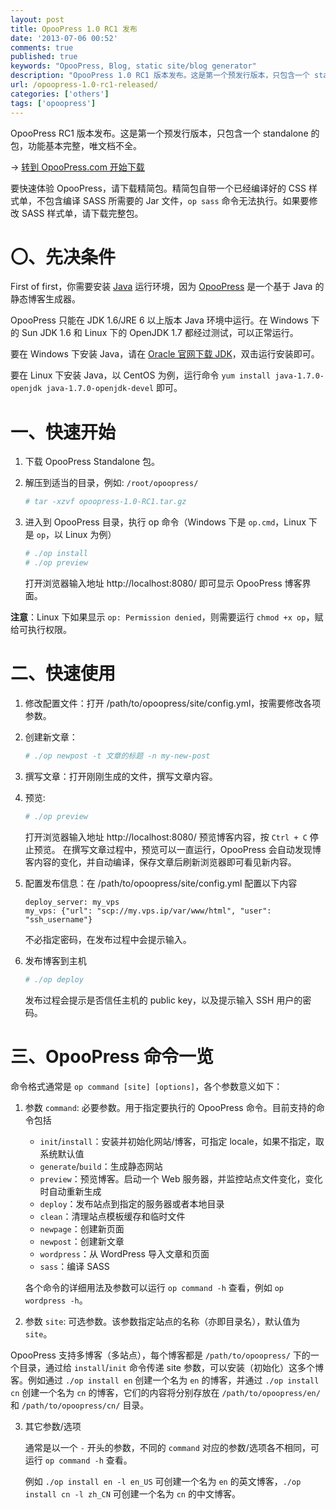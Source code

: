 ```yaml
---
layout: post
title: OpooPress 1.0 RC1 发布
date: '2013-07-06 00:52'
comments: true
published: true
keywords: "OpooPress, Blog, static site/blog generator"
description: "OpooPress 1.0 RC1 版本发布。这是第一个预发行版本，只包含一个 standalone 的包，功能基本完整，唯文档不全。"
url: /opoopress-1.0-rc1-released/
categories: ['others']
tags: ['opoopress']
---
```


OpooPress RC1 版本发布。这是第一个预发行版本，只包含一个 standalone 的包，功能基本完整，唯文档不全。

&rarr; [转到 OpooPress.com 开始下载](http://www.opoopress.com/zh/download/)

要快速体验 OpooPress，请下载精简包。精简包自带一个已经编译好的 CSS 样式单，不包含编译 SASS 所需要的 Jar 文件，`op sass` 命令无法执行。如果要修改 SASS 样式单，请下载完整包。
<!--more-->

# 〇、先决条件

First of first，你需要安装 [Java](/category/tech/java/) 运行环境，因为 [OpooPress](http://www.opoopress.com/) 是一个基于 Java 的静态博客生成器。

OpooPress 只能在 JDK 1.6/JRE 6 以上版本 Java 环境中运行。在 Windows 下的 Sun JDK 1.6 和 Linux 下的 OpenJDK 1.7 都经过测试，可以正常运行。

要在 Windows 下安装 Java，请在 [Oracle 官网下载 JDK](http://www.oracle.com/technetwork/cn/java/javase/downloads/jdk7-downloads-1880260-zhs.html)，双击运行安装即可。

要在 Linux 下安装 Java，以 CentOS 为例，运行命令 `yum install java-1.7.0-openjdk java-1.7.0-openjdk-devel` 即可。

# 一、快速开始

1. 下载 OpooPress Standalone 包。

2. 解压到适当的目录，例如: `/root/opoopress/`

	```bash
	# tar -xzvf opoopress-1.0-RC1.tar.gz
	```
3. 进入到 OpooPress 目录，执行 op 命令（Windows 下是 `op.cmd`，Linux 下是 `op`，以 Linux 为例）
	```bash
	# ./op install
	# ./op preview
	```
   打开浏览器输入地址 http://localhost:8080/ 即可显示 OpooPress 博客界面。

**注意**：Linux 下如果显示 `op: Permission denied`，则需要运行 `chmod +x op`，赋给可执行权限。  

<!--more-->

# 二、快速使用

1. 修改配置文件：打开 /path/to/opoopress/site/config.yml，按需要修改各项参数。

2. 创建新文章：
	```bash
	# ./op newpost -t 文章的标题 -n my-new-post
	```
3. 撰写文章：打开刚刚生成的文件，撰写文章内容。

4. 预览:
	```bash
	# ./op preview
  	```
   打开浏览器输入地址 http://localhost:8080/ 预览博客内容，按 `Ctrl + C` 停止预览。
   在撰写文章过程中，预览可以一直运行，OpooPress 会自动发现博客内容的变化，并自动编译，保存文章后刷新浏览器即可看见新内容。

5. 配置发布信息：在 /path/to/opoopress/site/config.yml 配置以下内容
	```
	deploy_server: my_vps
	my_vps: {"url": "scp://my.vps.ip/var/www/html", "user": "ssh_username"}
	```
   不必指定密码，在发布过程中会提示输入。
 
6. 发布博客到主机
	```bash
	# ./op deploy
  	```
   发布过程会提示是否信任主机的 public key，以及提示输入 SSH 用户的密码。
  

# 三、OpooPress 命令一览
   
命令格式通常是 `op command [site] [options]`，各个参数意义如下：

1. 参数 `command`: 必要参数。用于指定要执行的 OpooPress 命令。目前支持的命令包括 
	* `init`/`install`：安装并初始化网站/博客，可指定 locale，如果不指定，取系统默认值
	* `generate`/`build`：生成静态网站
	* `preview`：预览博客。启动一个 Web 服务器，并监控站点文件变化，变化时自动重新生成
	* `deploy`：发布站点到指定的服务器或者本地目录
	* `clean`：清理站点模板缓存和临时文件
	* `newpage`：创建新页面
	* `newpost`：创建新文章
	* `wordpress`：从 WordPress 导入文章和页面
	* `sass`：编译 SASS
   
   各个命令的详细用法及参数可以运行 `op command -h` 查看，例如 `op wordpress -h`。

2. 参数 `site`: 可选参数。该参数指定站点的名称（亦即目录名），默认值为 `site`。
  
  OpooPress 支持多博客（多站点），每个博客都是 `/path/to/opoopress/` 下的一个目录，通过给 `install`/`init` 命令传递 site 参数，可以安装（初始化）这多个博客。例如通过 `./op install en` 创建一个名为 `en` 的博客，并通过 `./op install cn` 创建一个名为 `cn` 的博客，它们的内容将分别存放在 `/path/to/opoopress/en/` 和 `/path/to/opoopress/cn/` 目录。
 
3. 其它参数/选项

   通常是以一个 `-` 开头的参数，不同的 `command` 对应的参数/选项各不相同，可运行 `op command -h` 查看。

   例如 `./op install en -l en_US` 可创建一个名为 `en` 的英文博客，`./op install cn -l zh_CN` 可创建一个名为 `cn` 的中文博客。






